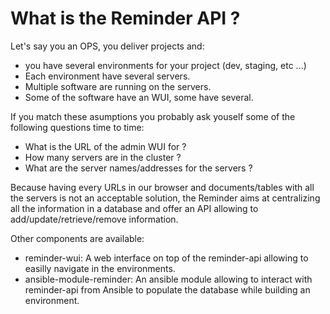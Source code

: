 # What is the Reminder API ?

Let's say you an OPS, you deliver projects and:
* you have several environments for your project (dev, staging, etc ...)
* Each environment have several servers.
* Multiple software are running on the servers.
* Some of the software have an WUI, some have several.

If you match these asumptions you probably ask youself some of the following questions time to time:

* What is the URL of the admin WUI for <random soft name here> ?
* How many servers are in the <random soft name here> cluster ?
* What are the server names/addresses for the <random soft name here> servers ?

Because having every URLs in our browser and documents/tables with all the servers is
not an acceptable solution, the Reminder aims at centralizing all the information in a
database and offer an API allowing to add/update/retrieve/remove information.

Other components are available:
* reminder-wui: A web interface on top of the reminder-api allowing to easilly navigate
in the environments.
* ansible-module-reminder: An ansible module allowing to interact with reminder-api from
Ansible to populate the database while building an environment.

